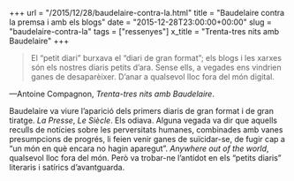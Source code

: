 +++
url = "/2015/12/28/baudelaire-contra-la.html"
title = "Baudelaire contra la premsa i amb els blogs"
date = "2015-12-28T23:00:00+00:00"
slug = "baudelaire-contra-la"
tags = ["ressenyes"]
x_title = "Trenta-tres nits amb Baudelaire"
+++

> El “petit diari” burxava el “diari de gran format”; els blogs i les xarxes són els nostres diaris petits d’ara. Sense ells, a vegades ens vindrien ganes de desaparèixer. D’anar a qualsevol lloc fora del món digital.

—Antoine Compagnon, *Trenta-tres nits amb Baudelaire*.

Baudelaire va viure l’aparició dels primers diaris de gran format i de gran tiratge. *La Presse*, *Le Siècle*. Els odiava. Alguna vegada va dir que aquells reculls de notícies sobre les perversitats humanes, combinades amb vanes presumpcions de progrés, li feien venir ganes de suïcidar-se, de fugir cap a “un món en què encara no hagin aparegut”. *Anywhere out of the world*, qualsevol lloc fora del món. Però va trobar-ne l’antídot en els “petits diaris” literaris i satírics d’avantguarda.
